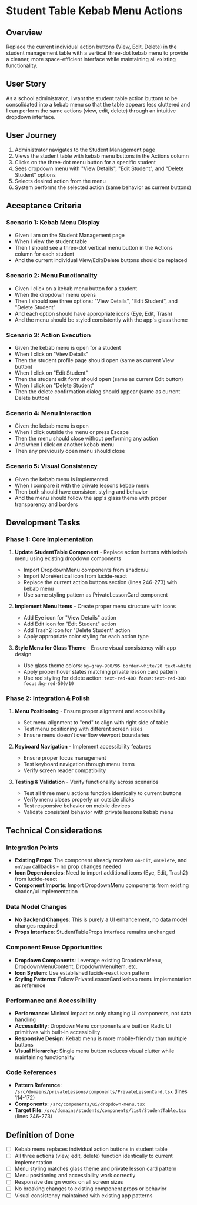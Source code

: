 # Student Table Kebab Menu Actions

## Overview
Replace the current individual action buttons (View, Edit, Delete) in the student management table with a vertical three-dot kebab menu to provide a cleaner, more space-efficient interface while maintaining all existing functionality.

## User Story
As a school administrator, I want the student table action buttons to be consolidated into a kebab menu so that the table appears less cluttered and I can perform the same actions (view, edit, delete) through an intuitive dropdown interface.

## User Journey
1. Administrator navigates to the Student Management page
2. Views the student table with kebab menu buttons in the Actions column
3. Clicks on the three-dot menu button for a specific student
4. Sees dropdown menu with "View Details", "Edit Student", and "Delete Student" options
5. Selects desired action from the menu
6. System performs the selected action (same behavior as current buttons)

## Acceptance Criteria

### Scenario 1: Kebab Menu Display
- Given I am on the Student Management page
- When I view the student table
- Then I should see a three-dot vertical menu button in the Actions column for each student
- And the current individual View/Edit/Delete buttons should be replaced

### Scenario 2: Menu Functionality
- Given I click on a kebab menu button for a student
- When the dropdown menu opens
- Then I should see three options: "View Details", "Edit Student", and "Delete Student"
- And each option should have appropriate icons (Eye, Edit, Trash)
- And the menu should be styled consistently with the app's glass theme

### Scenario 3: Action Execution
- Given the kebab menu is open for a student
- When I click on "View Details"
- Then the student profile page should open (same as current View button)
- When I click on "Edit Student" 
- Then the student edit form should open (same as current Edit button)
- When I click on "Delete Student"
- Then the delete confirmation dialog should appear (same as current Delete button)

### Scenario 4: Menu Interaction
- Given the kebab menu is open
- When I click outside the menu or press Escape
- Then the menu should close without performing any action
- And when I click on another kebab menu
- Then any previously open menu should close

### Scenario 5: Visual Consistency
- Given the kebab menu is implemented
- When I compare it with the private lessons kebab menu
- Then both should have consistent styling and behavior
- And the menu should follow the app's glass theme with proper transparency and borders

## Development Tasks

### Phase 1: Core Implementation
1. **Update StudentTable Component** - Replace action buttons with kebab menu using existing dropdown components
   - Import DropdownMenu components from shadcn/ui
   - Import MoreVertical icon from lucide-react
   - Replace the current action buttons section (lines 246-273) with kebab menu
   - Use same styling pattern as PrivateLessonCard component

2. **Implement Menu Items** - Create proper menu structure with icons
   - Add Eye icon for "View Details" action
   - Add Edit icon for "Edit Student" action  
   - Add Trash2 icon for "Delete Student" action
   - Apply appropriate color styling for each action type

3. **Style Menu for Glass Theme** - Ensure visual consistency with app design
   - Use glass theme colors: `bg-gray-900/95 border-white/20 text-white`
   - Apply proper hover states matching private lesson card pattern
   - Use red styling for delete action: `text-red-400 focus:text-red-300 focus:bg-red-500/10`

### Phase 2: Integration & Polish
1. **Menu Positioning** - Ensure proper alignment and accessibility
   - Set menu alignment to "end" to align with right side of table
   - Test menu positioning with different screen sizes
   - Ensure menu doesn't overflow viewport boundaries

2. **Keyboard Navigation** - Implement accessibility features
   - Ensure proper focus management
   - Test keyboard navigation through menu items
   - Verify screen reader compatibility

3. **Testing & Validation** - Verify functionality across scenarios
   - Test all three menu actions function identically to current buttons
   - Verify menu closes properly on outside clicks
   - Test responsive behavior on mobile devices
   - Validate consistent behavior with private lessons kebab menu

## Technical Considerations

### Integration Points
- **Existing Props**: The component already receives `onEdit`, `onDelete`, and `onView` callbacks - no prop changes needed
- **Icon Dependencies**: Need to import additional icons (Eye, Edit, Trash2) from lucide-react
- **Component Imports**: Import DropdownMenu components from existing shadcn/ui implementation

### Data Model Changes
- **No Backend Changes**: This is purely a UI enhancement, no data model changes required
- **Props Interface**: StudentTableProps interface remains unchanged

### Component Reuse Opportunities
- **Dropdown Components**: Leverage existing DropdownMenu, DropdownMenuContent, DropdownMenuItem, etc.
- **Icon System**: Use established lucide-react icon pattern
- **Styling Patterns**: Follow PrivateLessonCard kebab menu implementation as reference

### Performance and Accessibility
- **Performance**: Minimal impact as only changing UI components, not data handling
- **Accessibility**: DropdownMenu components are built on Radix UI primitives with built-in accessibility
- **Responsive Design**: Kebab menu is more mobile-friendly than multiple buttons
- **Visual Hierarchy**: Single menu button reduces visual clutter while maintaining functionality

### Code References
- **Pattern Reference**: `/src/domains/privateLessons/components/PrivateLessonCard.tsx` (lines 114-172)
- **Components**: `/src/components/ui/dropdown-menu.tsx`
- **Target File**: `/src/domains/students/components/list/StudentTable.tsx` (lines 246-273)

## Definition of Done
- [ ] Kebab menu replaces individual action buttons in student table
- [ ] All three actions (view, edit, delete) function identically to current implementation
- [ ] Menu styling matches glass theme and private lesson card pattern
- [ ] Menu positioning and accessibility work correctly
- [ ] Responsive design works on all screen sizes
- [ ] No breaking changes to existing component props or behavior
- [ ] Visual consistency maintained with existing app patterns